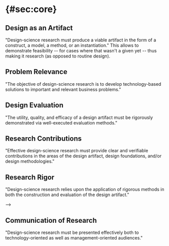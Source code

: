 # <Core> {#sec:core}

## Design as an Artifact 

"Design-science research must produce a viable artifact in the form of a construct, a model, a method, or an instantiation." This allows to demonstrate feasibility -- for cases where that wasn't a given yet -- thus making it research (as opposed to routine design).

<!-- This -->

## Problem Relevance 

"The objective of design-science research is to develop technology-based solutions to important and relevant business problems."

<!-- Relevancy here is with respect to a  "constituent community" (e.g. IS practitioners) -->
<!-- TODO mention Technology Acceptance Model here (and need to define it)? i haven't really done anything based on it, so whatever -->

## Design Evaluation 

"The utility, quality, and efficacy of a design artifact must be rigorously demonstrated via well-executed evaluation methods."
<!-- This usually requires integration into the usage context (to see if it "works" there or is "good" in it), the definition of appropriate metrics and gathering of appropriate data. Evaluation provides valueable and necessary feedback for the design iterations (see [@fig:hevner]) -->

## Research Contributions 

"Effective design-science research must provide clear and verifiable contributions in the areas of the design artifact, design foundations, and/or design methodologies."
<!-- Important here is the novelty of the artifact -- by extending or innovatively (re-)applying previous knowledge -- as well as its generality and significance. -->

## Research Rigor 

"Design-science research relies upon the application of rigorous methods in both the construction and evaluation of the design artifact."
<!-- This means applying existing foundations and methodologies, using effective metrics and formalising. Note, however, that an overemphasis on rigor can often lead to lower relevance (Lee 1999), as many environments and artifacts defy an excessive formalism (see "wicked problems" at footnote [^fn:wicked]). <!--TODO better reference / use glossary entry --> -->

<!--\input{05_06_search_process.tex} -->

## Communication of Research 

"Design-science research must be presented effectively both to technology-oriented as well as management-oriented audiences."
<!--For the former the construction and evaluation process are important (e.g. to allow reproduction). For the latter the question boils down to "Is it worth the effort to use the artifact for my business?". This can be broken down as "What knowledge is required?" respectively "Who can use it?", "How imporant is the problem?", "How effective is the solution?" as well as some details in appendicesto appreciating the work. -->
